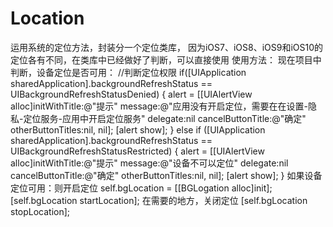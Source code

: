 # Location
运用系统的定位方法，封装分一个定位类库，
因为iOS7、iOS8、iOS9和iOS10的定位各有不同，在类库中已经做好了判断，可以直接使用
使用方法：
现在项目中判断，设备定位是否可用：
//判断定位权限
    if([UIApplication sharedApplication].backgroundRefreshStatus == UIBackgroundRefreshStatusDenied)
    {
        alert = [[UIAlertView alloc]initWithTitle:@"提示" message:@"应用没有开启定位，需要在在设置-隐私-定位服务-应用中开启定位服务" delegate:nil cancelButtonTitle:@"确定" otherButtonTitles:nil, nil];
        [alert show];
    }
    else if ([UIApplication sharedApplication].backgroundRefreshStatus == UIBackgroundRefreshStatusRestricted)
    {
        alert = [[UIAlertView alloc]initWithTitle:@"提示" message:@"设备不可以定位" delegate:nil cancelButtonTitle:@"确定" otherButtonTitles:nil, nil];
        [alert show];
    }
如果设备定位可用：则开启定位
 self.bgLocation = [[BGLogation alloc]init];
 [self.bgLocation startLocation];
 在需要的地方，关闭定位
[self.bgLocation stopLocation];






